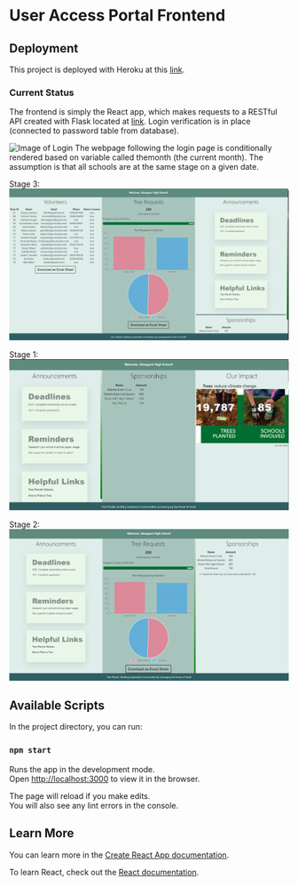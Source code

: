 # User Access Portal Frontend

## Deployment
This project is deployed with Heroku at this [link](https://access-portal-frontend.herokuapp.com/).

### Current Status
The frontend is simply the React app, which makes requests to a RESTful API created with Flask located at [link](http://portalbackend-env.eba-gwppy2gw.us-east-2.elasticbeanstalk.com/).
Login verification is in place (connected to password table from database).

![Image of Login](/public/login.png)
The webpage following the login page is conditionally rendered based on variable called themonth (the current month).
The assumption is that all schools are at the same stage on a given date.

Stage 3:
![Image of Dashboard](/public/dashboard-Jul-22.png)

Stage 1:
![Image of StageOne](/public/stageone-Jul-22.png)

Stage 2:
![Image of StageTwo](/public/stagetwo-Jul-22.png)

## Available Scripts

In the project directory, you can run:

### `npm start`

Runs the app in the development mode.\
Open [http://localhost:3000](http://localhost:3000) to view it in the browser.

The page will reload if you make edits.\
You will also see any lint errors in the console.

## Learn More

You can learn more in the [Create React App documentation](https://facebook.github.io/create-react-app/docs/getting-started).

To learn React, check out the [React documentation](https://reactjs.org/).